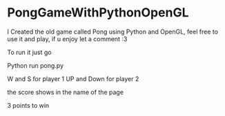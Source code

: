 # PongGameWithPythonOpenGL
I Created the old game called Pong using Python and OpenGL, feel free to use it and play, if u enjoy let a comment :3

To run it just go

Python run pong.py

 W and S    for player 1
UP and Down for player 2

the score shows in the name of the page

3 points to win

